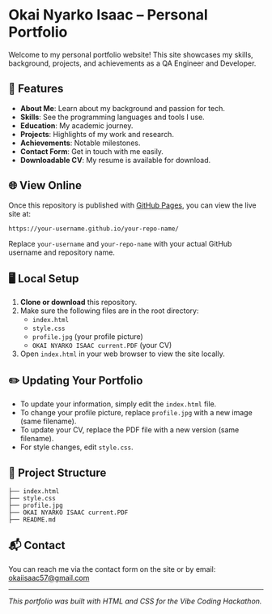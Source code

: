 # Okai Nyarko Isaac – Personal Portfolio

Welcome to my personal portfolio website! This site showcases my skills, background, projects, and achievements as a QA Engineer and Developer.

## 🚀 Features
- **About Me**: Learn about my background and passion for tech.
- **Skills**: See the programming languages and tools I use.
- **Education**: My academic journey.
- **Projects**: Highlights of my work and research.
- **Achievements**: Notable milestones.
- **Contact Form**: Get in touch with me easily.
- **Downloadable CV**: My resume is available for download.

## 🌐 View Online
Once this repository is published with [GitHub Pages](https://pages.github.com/), you can view the live site at:

```
https://your-username.github.io/your-repo-name/
```

Replace `your-username` and `your-repo-name` with your actual GitHub username and repository name.

## 🖥️ Local Setup
1. **Clone or download** this repository.
2. Make sure the following files are in the root directory:
   - `index.html`
   - `style.css`
   - `profile.jpg` (your profile picture)
   - `OKAI NYARKO ISAAC current.PDF` (your CV)
3. Open `index.html` in your web browser to view the site locally.

## ✏️ Updating Your Portfolio
- To update your information, simply edit the `index.html` file.
- To change your profile picture, replace `profile.jpg` with a new image (same filename).
- To update your CV, replace the PDF file with a new version (same filename).
- For style changes, edit `style.css`.

## 📂 Project Structure
```
├── index.html
├── style.css
├── profile.jpg
├── OKAI NYARKO ISAAC current.PDF
├── README.md
```

## 📬 Contact
You can reach me via the contact form on the site or by email: okaiisaac57@gmail.com

---

_This portfolio was built with HTML and CSS for the Vibe Coding Hackathon._ 